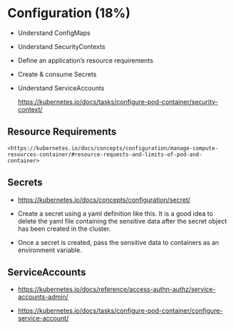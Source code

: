 # Configuration (18%)

* Understand ConfigMaps

* Understand SecurityContexts

* Define an application’s resource requirements

* Create & consume Secrets

* Understand ServiceAccounts

    <https://kubernetes.io/docs/tasks/configure-pod-container/security-context/>
    
 ## Resource Requirements
 
    <https://kubernetes.io/docs/concepts/configuration/manage-compute-resources-container/#resource-requests-and-limits-of-pod-and-container>
    
  ## Secrets
  
  * <https://kubernetes.io/docs/concepts/configuration/secret/>
  
  * Create a secret using a yaml definition like this. It is a good idea to delete the yaml file containing the sensitive data after the secret object has been created in the cluster.
  
  * Once a secret is created, pass the sensitive data to containers as an environment variable.
  
  
  ## ServiceAccounts

  * <https://kubernetes.io/docs/reference/access-authn-authz/service-accounts-admin/>

  
  * <https://kubernetes.io/docs/tasks/configure-pod-container/configure-service-account/>
